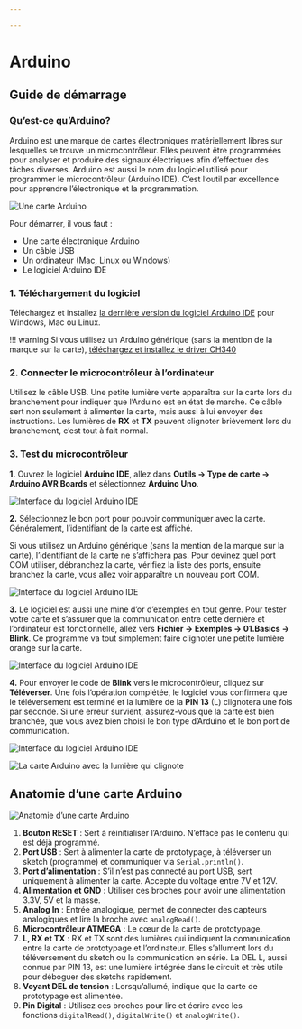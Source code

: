 ```yaml
---

---
```


# Arduino 

## Guide de démarrage

### **Qu’est-ce qu’Arduino?**

Arduino est une marque de cartes électroniques matériellement libres sur lesquelles se trouve un microcontrôleur. Elles peuvent être programmées pour analyser et produire des signaux électriques afin d’effectuer des tâches diverses. Arduino est aussi le nom du logiciel utilisé pour programmer le microcontrôleur (Arduino IDE). C’est l’outil par excellence pour apprendre l’électronique et la programmation.

![Une carte Arduino](../../../assets/images/creatives/arduino1.webp)

Pour démarrer, il vous faut :

- Une carte électronique Arduino
- Un câble USB
- Un ordinateur (Mac, Linux ou Windows)
- Le logiciel Arduino IDE

### 1. Téléchargement du logiciel

Téléchargez et installez [la dernière version du logiciel Arduino IDE](https://www.arduino.cc/en/software) pour Windows, Mac ou Linux.

!!! warning
    Si vous utilisez un Arduino générique (sans la mention de la marque sur la carte), [téléchargez et installez le driver CH340](http://www.wch-ic.com/downloads/CH341SER_ZIP.html)


### 2. Connecter le microcontrôleur à l’ordinateur

Utilisez le câble USB. Une petite lumière verte apparaîtra sur la carte lors du branchement pour indiquer que l’Arduino est en état de marche. Ce câble sert non seulement à alimenter la carte, mais aussi à lui envoyer des instructions. Les lumières de **RX** et **TX** peuvent clignoter brièvement lors du branchement, c’est tout à fait normal.

### 3. Test du microcontrôleur

**1.** Ouvrez le logiciel **Arduino IDE**, allez dans **Outils → Type de carte → Arduino AVR Boards** et sélectionnez **Arduino Uno**.

![Interface du logiciel Arduino IDE](../../../assets/images/creatives/arduino2.webp)

**2.** Sélectionnez le bon port pour pouvoir communiquer avec la carte. Généralement, l’identifiant de la carte est affiché.

Si vous utilisez un Arduino générique (sans la mention de la marque sur la carte), l’identifiant de la carte ne s’affichera pas. Pour devinez quel port COM utiliser, débranchez la carte, vérifiez la liste des ports, ensuite branchez la carte, vous allez voir apparaître un nouveau port COM.

![Interface du logiciel Arduino IDE](../../../assets/images/creatives/arduino3.webp)

**3.** Le logiciel est aussi une mine d’or d’exemples en tout genre. Pour tester votre carte et s’assurer que la communication entre cette dernière et l’ordinateur est fonctionnelle, allez vers **Fichier → Exemples → 01.Basics → Blink**. Ce programme va tout simplement faire clignoter une petite lumière orange sur la carte.

![Interface du logiciel Arduino IDE](../../../assets/images/creatives/arduino4.webp)

**4.** Pour envoyer le code de **Blink** vers le microcontrôleur, cliquez sur **Téléverser**. Une fois l’opération complétée, le logiciel vous confirmera que le téléversement est terminé et la lumière de la **PIN 13** (L) clignotera une fois par seconde. Si une erreur survient, assurez-vous que la carte est bien branchée, que vous avez bien choisi le bon type d’Arduino et le bon port de communication.

![Interface du logiciel Arduino IDE](../../../assets/images/creatives/arduino5.webp)

![La carte Arduino avec la lumière qui clignote](../../../assets/images/creatives/arduino6.webp)

## Anatomie d’une carte Arduino

![Anatomie d’une carte Arduino](../../../assets/images/creatives/arduino7.webp)

1. **Bouton RESET** : Sert à réinitialiser l’Arduino. N’efface pas le contenu qui est déjà programmé.
2. **Port USB** : Sert à alimenter la carte de prototypage, à téléverser un sketch (programme) et communiquer via `Serial.println()`.
3. **Port d’alimentation** : S’il n’est pas connecté au port USB, sert uniquement à alimenter la carte. Accepte du voltage entre 7V et 12V.
4. **Alimentation et GND** : Utiliser ces broches pour avoir une alimentation 3.3V, 5V et la masse.
5. **Analog In** : Entrée analogique, permet de connecter des capteurs analogiques et lire la broche avec `analogRead()`.
6. **Microcontrôleur ATMEGA** : Le cœur de la carte de prototypage.
7. **L, RX et TX** : RX et TX sont des lumières qui indiquent la communication entre la carte de prototypage et l’ordinateur. Elles s’allument lors du téléversement du sketch ou la communication en série. La DEL L, aussi connue par PIN 13, est une lumière intégrée dans le circuit et très utile pour déboguer des sketchs rapidement.
8. **Voyant DEL de tension** : Lorsqu’allumé, indique que la carte de prototypage est alimentée.
9. **Pin Digital** : Utilisez ces broches pour lire et écrire avec les fonctions `digitalRead()`, `digitalWrite()` et `analogWrite()`.

